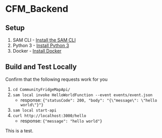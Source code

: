 # CFM_Backend

## Setup

1. SAM CLI - [Install the SAM CLI](https://docs.aws.amazon.com/serverless-application-model/latest/developerguide/serverless-sam-cli-install.html)
2. Python 3 - [Install Python 3](https://www.python.org/downloads/)
3. Docker - [Install Docker](https://docs.docker.com/get-docker/)

## Build and Test Locally

Confirm that the following requests work for you

1. `cd CommunityFridgeMapApi/`
2. `sam local invoke HelloWorldFunction --event events/event.json`
    * response: ```{"statusCode": 200, "body": "{\"message\": \"hello world\"}"}```
3. `sam local start-api`
4. `curl http://localhost:3000/hello`
    * response: ```{"message": "hello world"}```


This is a test. 


